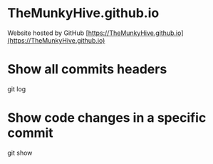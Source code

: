 # TheMunkyHive.github.io
Website hosted by GitHub [https://TheMunkyHive.github.io](https://TheMunkyHive.github.io)

# Show all commits headers
git log

# Show code changes in a specific commit
git show <comit-hashvalue>
